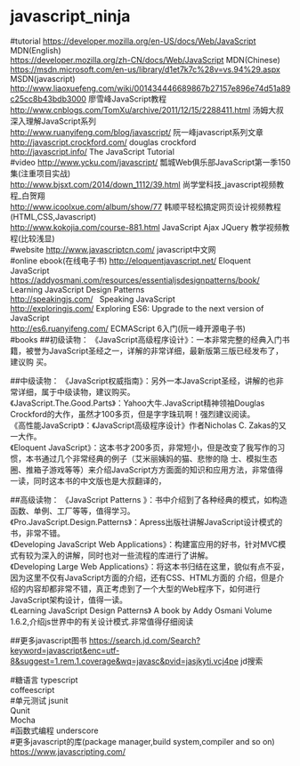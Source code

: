 # javascript_ninja
#tutorial
https://developer.mozilla.org/en-US/docs/Web/JavaScript   MDN(English)<br>
https://developer.mozilla.org/zh-CN/docs/Web/JavaScript   MDN(Chinese)<br>
https://msdn.microsoft.com/en-us/library/d1et7k7c%28v=vs.94%29.aspx  MSDN(javascript)<br>
http://www.liaoxuefeng.com/wiki/001434446689867b27157e896e74d51a89c25cc8b43bdb3000 廖雪峰JavaScript教程<br>
http://www.cnblogs.com/TomXu/archive/2011/12/15/2288411.html    汤姆大叔深入理解JavaScript系列<br>
http://www.ruanyifeng.com/blog/javascript/                阮一峰javascript系列文章<br>
http://javascript.crockford.com/                          douglas crockford<br>
http://javascript.info/                                   The JavaScript Tutorial<br>
#video
http://www.ycku.com/javascript/                           瓢城Web俱乐部JavaScript第一季150集(注重项目实战)<br>
http://www.bjsxt.com/2014/down_1112/39.html               尚学堂科技_javascript视频教程_白贺翔<br>
http://www.icoolxue.com/album/show/77                     韩顺平轻松搞定网页设计视频教程(HTML,CSS,Javascript) <br>
http://www.kokojia.com/course-881.html                    JavaScript Ajax JQuery 教学视频教程(比较浅显)<br>
#website
http://www.javascriptcn.com/                              javascript中文网<br>
#online ebook(在线电子书)
http://eloquentjavascript.net/     Eloquent JavaScript<br>
https://addyosmani.com/resources/essentialjsdesignpatterns/book/   Learning JavaScript Design Patterns<br>
http://speakingjs.com/   Speaking JavaScript<br>
http://exploringjs.com/   Exploring ES6: Upgrade to the next version of JavaScript<br>
http://es6.ruanyifeng.com/    ECMAScript 6入门(阮一峰开源电子书)<br>
#books
##初级读物：
《JavaScript高级程序设计》：一本非常完整的经典入门书籍，被誉为JavaScript圣经之一，详解的非常详细，最新版第三版已经发布了，建议购  买。<br>

##中级读物：
《JavaScript权威指南》：另外一本JavaScript圣经，讲解的也非常详细，属于中级读物，建议购买。<br>
《JavaScript.The.Good.Parts》：Yahoo大牛.JavaScript精神领袖Douglas                         Crockford的大作，虽然才100多页，但是字字珠玑啊！强烈建议阅读。<br>
《高性能JavaScript》：《JavaScript高级程序设计》作者Nicholas C. Zakas的又一大作。<br>
《Eloquent JavaScript》：这本书才200多页，非常短小，但是改变了我写作的习惯，本书通过几个非常经典的例子（艾米丽姨妈的猫、悲惨的隐   士、模拟生态圈、推箱子游戏等等）来介绍JavaScript方方面面的知识和应用方法，非常值得一读，同时这本书的中文版也是大叔翻译的，<br>


##高级读物：
《JavaScript Patterns 》：书中介绍到了各种经典的模式，如构造函数、单例、工厂等等，值得学习。<br>
《Pro.JavaScript.Design.Patterns》：Apress出版社讲解JavaScript设计模式的书，非常不错。<br>
《Developing JavaScript Web Applications》：构建富应用的好书，针对MVC模式有较为深入的讲解，同时也对一些流程的库进行了讲解。<br>
《Developing Large Web Applications》：将这本书归结在这里，貌似有点不妥，因为这里不仅有JavaScript方面的介绍，还有CSS、HTML方面的   介绍，但是介绍的内容却都非常不错，真正考虑到了一个大型的Web程序下，如何进行JavaScript架构设计，值得一读。<br>
《Learning JavaScript Design Patterns》 A book by Addy Osmani Volume 1.6.2,介绍js世界中的有关设计模式.非常值得仔细阅读<br>

##更多javascript图书
https://search.jd.com/Search?keyword=javascript&enc=utf-8&suggest=1.rem.1.coverage&wq=javasc&pvid=jasjkyti.vcj4pe jd搜索

#糖语言
typescript<br>
coffeescript<br>
#单元测试
jsunit<br>
Qunit<br>
Mocha<br>
#函数式编程
underscore<br>
#更多javascript的库(package manager,build system,compiler and so on)
https://www.javascripting.com/





